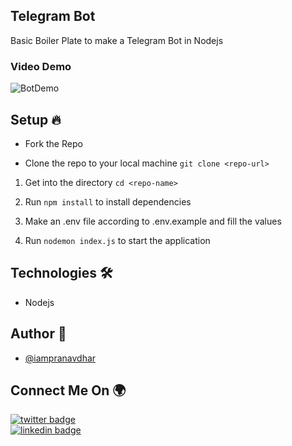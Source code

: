## Telegram Bot

Basic Boiler Plate to make a Telegram Bot in Nodejs

### Video Demo

![BotDemo](https://user-images.githubusercontent.com/73348574/215162682-b0f4a9b4-1eb5-42b2-b9f9-60e0f38ea0bb.gif)

## Setup 🔥

- Fork the Repo

- Clone the repo to your local machine
  `git clone <repo-url>`

1. Get into the directory
   `cd <repo-name>`

2. Run `npm install` to install dependencies
3. Make an .env file according to .env.example and fill the values

4. Run `nodemon index.js` to start the application

## Technologies 🛠

- Nodejs

## Author 📝

- [@iampranavdhar](https://www.github.com/iampranavdhar)

## Connect Me On 🌍

[![twitter badge](https://img.shields.io/badge/twitter-Pranavdhar-0077b5?style=social&logo=twitter)](https://twitter.com/iampranavdhar)<br/>
[![linkedin badge](https://img.shields.io/badge/linkedin-Pranavdhar-0077b5?style=social&logo=linkedin)](https://www.linkedin.com/in/sai-pranavdhar-reddy-n-038104206/)
